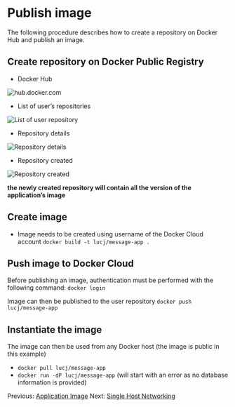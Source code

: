 # Publish image

The following procedure describes how to create a repository on Docker Hub and publish an image.

## Create repository on Docker Public Registry

* Docker Hub

![hub.docker.com](images/registry_1.png)

* List of user’s repositories

![List of user repository](images/registry_2.png)

* Repository details

![Repository details](images/registry_3.png)

* Repository created

![Repository created](images/registry_4.png)

**the newly created repository will contain all the version of the application’s image**

## Create image

* Image needs to be created using username of the Docker Cloud account 
```docker build -t lucj/message-app .```

## Push image to Docker Cloud

Before publishing an image, authentication must be performed with the following command:
```docker login```

Image can then be published to the user repository
```docker push lucj/message-app```

## Instantiate the image

The image can then be used from any Docker host (the image is public in this example)
  * ```docker pull lucj/message-app```
  * ```docker run -dP lucj/message-app``` (will start with an error as no database information is provided)

Previous: [Application Image][application-image]
Next: [Single Host Networking][single-host-networking]

[application-image]: ./2_application_image.md
[single-host-networking]: ./4_single_host_networking.md